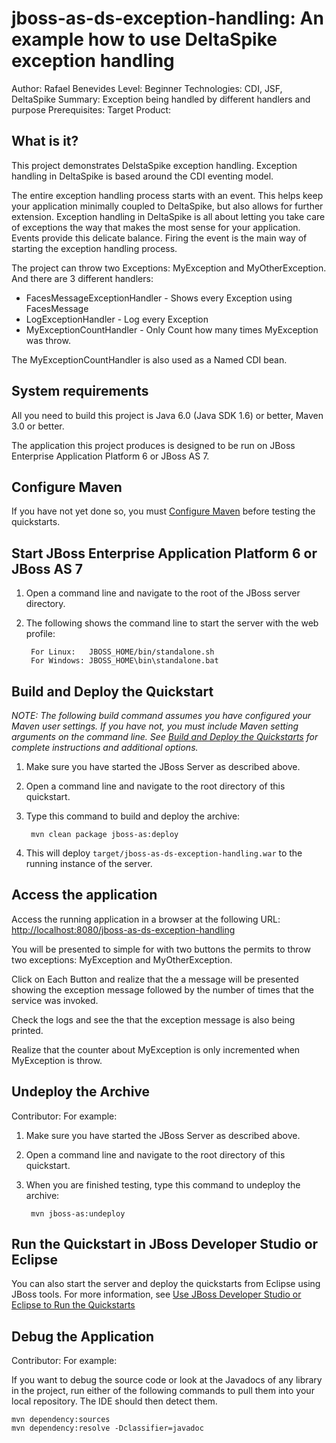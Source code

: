 jboss-as-ds-exception-handling: An example how to use DeltaSpike exception handling
====================================================================================
Author: Rafael Benevides
Level: Beginner
Technologies: CDI, JSF, DeltaSpike
Summary: Exception being handled by different handlers and purpose
Prerequisites: 
Target Product: 

What is it?
-----------

This project demonstrates DelstaSpike exception handling. Exception handling in DeltaSpike is based around the CDI eventing model.

The entire exception handling process starts with an event. This helps keep your application minimally coupled to
DeltaSpike, but also allows for further extension. Exception handling in DeltaSpike is all about letting you take care of 
exceptions the way that makes the most sense for your application. Events provide this delicate balance. Firing the event
is the main way of starting the exception handling process.


The project can throw two Exceptions: MyException and MyOtherException. And there are 3 different handlers:   
 - FacesMessageExceptionHandler  - Shows every Exception using FacesMessage
 - LogExceptionHandler - Log every Exception
 - MyExceptionCountHandler - Only Count how many times MyException was throw.

The MyExceptionCountHandler is also used as a Named CDI bean.


System requirements
-------------------

All you need to build this project is Java 6.0 (Java SDK 1.6) or better, Maven 3.0 or better.

The application this project produces is designed to be run on JBoss Enterprise Application Platform 6 or JBoss AS 7. 

 
Configure Maven
---------------

If you have not yet done so, you must [Configure Maven](../README.md#mavenconfiguration) before testing the quickstarts.


Start JBoss Enterprise Application Platform 6 or JBoss AS 7
-------------------------

1. Open a command line and navigate to the root of the JBoss server directory.
2. The following shows the command line to start the server with the web profile:

        For Linux:   JBOSS_HOME/bin/standalone.sh
        For Windows: JBOSS_HOME\bin\standalone.bat


Build and Deploy the Quickstart
-------------------------

_NOTE: The following build command assumes you have configured your Maven user settings. If you have not, you must include Maven setting arguments on the command line. See [Build and Deploy the Quickstarts](../README.md#buildanddeploy) for complete instructions and additional options._

1. Make sure you have started the JBoss Server as described above.
2. Open a command line and navigate to the root directory of this quickstart.
3. Type this command to build and deploy the archive:

        mvn clean package jboss-as:deploy
4. This will deploy `target/jboss-as-ds-exception-handling.war` to the running instance of the server.
 

Access the application 
---------------------

Access the running application in a browser at the following URL:  <http://localhost:8080/jboss-as-ds-exception-handling>

You will be presented to simple for with two buttons the permits to throw two exceptions: MyException and MyOtherException.

Click on Each Button and realize that the a message will be presented showing the exception message followed by the number of times that the service was invoked.

Check the logs and see the that the exception message is also being printed.

Realize that the counter about MyException is only incremented when MyException is throw. 

Undeploy the Archive
--------------------

Contributor: For example: 

1. Make sure you have started the JBoss Server as described above.
2. Open a command line and navigate to the root directory of this quickstart.
3. When you are finished testing, type this command to undeploy the archive:

        mvn jboss-as:undeploy


Run the Quickstart in JBoss Developer Studio or Eclipse
-------------------------------------

You can also start the server and deploy the quickstarts from Eclipse using JBoss tools. For more information, see [Use JBoss Developer Studio or Eclipse to Run the Quickstarts](../README.md#useeclipse) 

Debug the Application
------------------------------------

Contributor: For example: 

If you want to debug the source code or look at the Javadocs of any library in the project, run either of the following commands to pull them into your local repository. The IDE should then detect them.

    mvn dependency:sources
    mvn dependency:resolve -Dclassifier=javadoc
